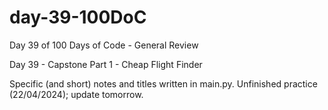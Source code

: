 # day-39-100DoC
Day 39 of 100 Days of Code - General Review

Day 39 - Capstone Part 1 - Cheap Flight Finder

Specific (and short) notes and titles written in main.py. 
  Unfinished practice (22/04/2024); update tomorrow.
                      
